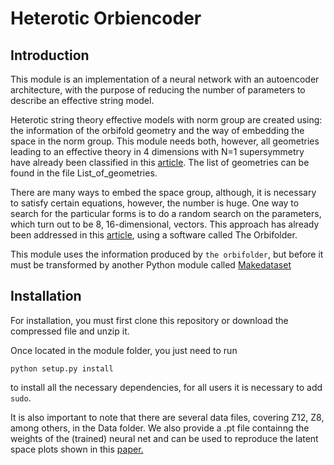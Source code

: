 # Heterotic Orbiencoder


## Introduction


This module is an implementation of a neural network with an autoencoder architecture, with the purpose of reducing the number of parameters to describe an effective string model.

Heterotic string theory effective models with norm group are created using: the information of the orbifold geometry and the way of embedding the space in the norm group. This module needs both, however, all geometries leading to an effective theory in 4 dimensions with N=1 supersymmetry have already been classified in this [article](https://arxiv.org/abs/1209.3906). The list of geometries can be found in the file List_of_geometries.

There are many ways to embed the space group, although, it is necessary to satisfy certain equations, however, the number is huge. 
One way to search for the particular forms is to do a random search on the parameters, which turn out to be 8, 16-dimensional, vectors. This approach has already been addressed in this [article](https://arxiv.org/abs/1110.5229), using a software called The Orbifolder.


This module uses the information produced by `the orbifolder`, but before it must be transformed by another Python module called [Makedataset](https://github.com/enriqueescalante/makedataset)

## Installation


For installation, you must first clone this repository or download the compressed file and unzip it.

Once located in the module folder, you just need to run

```
python setup.py install
```

to install all the necessary dependencies, for all users it is necessary to add `sudo`.

It is also important to note that there are several data files, covering Z12, Z8, among others, in the Data folder. We also provide a 
.pt file containng the weights of the (trained) neural net and can be used to reproduce the latent space plots shown in this [paper.](https://arxiv.org/abs/2212.00821)